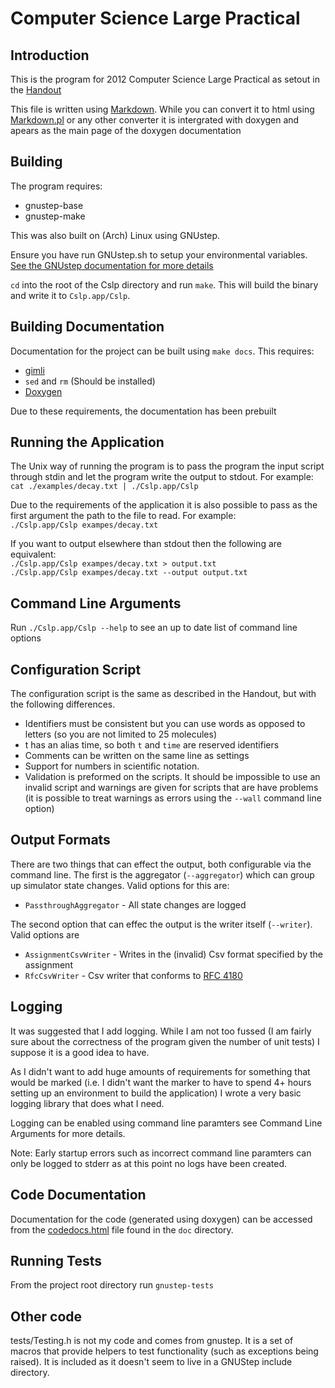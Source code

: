 Computer Science Large Practical
================================

Introduction
------------
This is the program for 2012 Computer Science Large Practical as setout in the [Handout](http://www.inf.ed.ac.uk/teaching/courses/cslp/coursework/CSLP-2012.pdf)


This file is written using [Markdown](http://daringfireball.net/projects/markdown/).
While you can convert it to html using [Markdown.pl](http://daringfireball.net/projects/markdown/) or any other converter
it is intergrated with doxygen and apears as the main page of the doxygen documentation

Building
--------
The program requires:

* gnustep-base
* gnustep-make

This was also built on (Arch) Linux using GNUstep.

Ensure you have run GNUstep.sh to setup your environmental variables.
[See the GNUstep documentation for more details](http://www.gnustep.org/resources/documentation/User/GNUstep/gnustep-howto_4.html)

`cd` into the root of the Cslp directory and run `make`. This will build the binary and write it to  `Cslp.app/Cslp`.

Building Documentation
----------------------
Documentation for the project can be built using `make docs`. This requires:

* [gimli](https://github.com/walle/gimli)
* `sed` and `rm` (Should be installed)
* [Doxygen](http://www.doxygen.org)

Due to these requirements, the documentation has been prebuilt

Running the Application
-----------------------
The Unix way of running the program is to pass the program the input script
through stdin and let the program write the output to stdout. For example:  
`cat ./examples/decay.txt | ./Cslp.app/Cslp`

Due to the requirements of the application it is also possible to pass as the first argument
the path to the file to read. For example:  
`./Cslp.app/Cslp exampes/decay.txt`

If you want to output elsewhere than stdout then the following are equivalent:  
`./Cslp.app/Cslp exampes/decay.txt > output.txt`  
`./Cslp.app/Cslp exampes/decay.txt --output output.txt`


Command Line Arguments
-----------------------
Run `./Cslp.app/Cslp --help` to see an up to date list of command line options


Configuration Script
--------------------
The configuration script is the same as described in the Handout, but with the
following differences.

* Identifiers must be consistent but you can use words as opposed to letters (so you are not limited to 25 molecules)
* t has an alias time, so both `t` and `time` are reserved identifiers
* Comments can be written on the same line as settings
* Support for numbers in scientific notation.
* Validation is preformed on the scripts. It should be impossible to use an invalid script and warnings are given for scripts that are have problems (it is possible to treat warnings as errors using the `--wall` command line option)


Output Formats
--------------

There are two things that can effect the output, both configurable via
the command line. The first is the aggregator (`--aggregator`)
which can group up simulator state changes. Valid options for this are:

* `PassthroughAggregator` - All state changes are logged

The second option that can effec the output is the writer itself (`--writer`). Valid options are

* `AssignmentCsvWriter` - Writes in the (invalid) Csv format specified by the assignment
* `RfcCsvWriter` - Csv writer that conforms to [RFC 4180](http://tools.ietf.org/html/rfc4180)

Logging
--------
It was suggested that I add logging. While I am not too fussed (I am fairly sure
about the correctness of the program given the number of unit tests) I suppose it 
is a good idea to have.

As I didn't want to add huge amounts of requirements for something that would be marked
(i.e. I didn't want the marker to have to spend 4+ hours setting up an environment to
build the application) I wrote a very basic logging library that does what I need.

Logging can be enabled using command line paramters see Command Line Arguments for more details.

Note: Early startup errors such as incorrect command line paramters can only be logged to stderr
      as at this point no logs have been created.

Code Documentation
------------------
Documentation for the code (generated using doxygen) can be accessed from the [codedocs.html](codedocs.html) file found in the `doc` directory.

Running Tests
-------------
From the project root directory run `gnustep-tests`

Other code
-----------
tests/Testing.h is not my code and comes from gnustep. It is a set of macros that
provide helpers to test functionality (such as exceptions being raised).
It is included as it doesn't seem to live in a GNUStep include directory.
